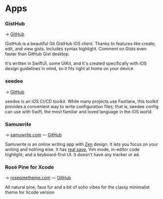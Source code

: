 # Apps

### GistHub
→ [GitHub][gisthub-git]

GistHub is a beautiful Git GistHub iOS client. Thanks to features like create, edit, and view gists. Includes syntax highlight. Comment on Gists even faster than GitHub Gist desktop.

It's written in SwiftUI, some UIKit, and It's created specifically with iOS design guidelines in mind, so it fits right at home on your device.

[gisthub-git]: https://github.com/ldakhoa/gisthub

### seedee

→ [GitHub][seedee-git]

seedee is an iOS CI/CD toolkit. While many projects use Fastlane, this toolkit provides a convenient way to write configuration files; that is, seedee config can use with Swift, the most familiar and loved language in the iOS world.

[seedee-git]: https://github.com/ldakhoa/seedee

### Samuwrite

→ [samuwrite.com][samu] — [GitHub][samu-git]

Samuwrite is an online writing app with [Zen][zen] design. It lets you focus on your writing and nothing else. It has [real save], Vim mode, in-editor code highlight, and a keyboard-first UI. It doesn't have any tracker or ad.

[samu]: https://samuwrite.com
[samu-git]: https://github.com/thien-do/samuwrite
[zen]: https://en.wikipedia.org/wiki/Zen
[real save]: https://web.dev/file-system-access/

### Rosé Pine for Xcode

→ [rosepinetheme.com] — [GitHub][rose-pine-git]

All natural pine, faux fur and a bit of soho vibes for the classy minimalist theme for Xcode version

[rosepinetheme.com]: https://rosepinetheme.com
[rose-pine-git]: https://github.com/ldakhoa/rose-pine-xcode
